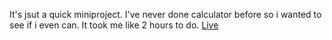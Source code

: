 It's jsut a quick miniproject. I've never done calculator before so i wanted to see if i even can. It took me like 2 hours to do.
[Live](https://resonant-bavarois-83261a.netlify.app)
